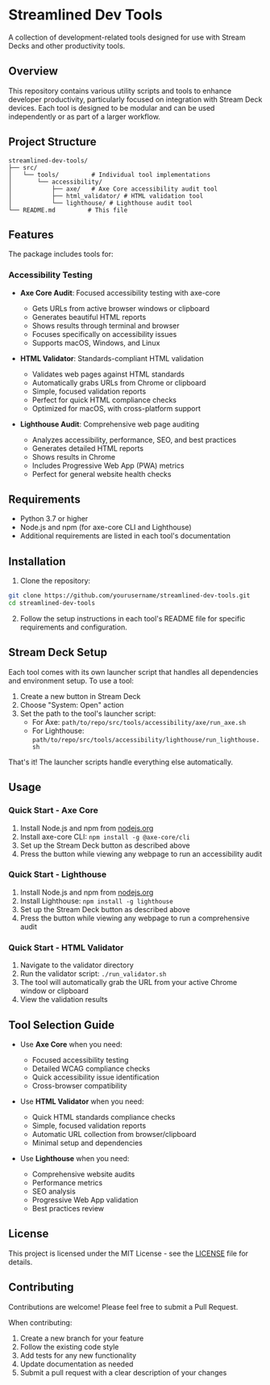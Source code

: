 # Streamlined Dev Tools

A collection of development-related tools designed for use with Stream Decks and other productivity tools.

## Overview

This repository contains various utility scripts and tools to enhance developer productivity, particularly focused on integration with Stream Deck devices. Each tool is designed to be modular and can be used independently or as part of a larger workflow.

## Project Structure

```
streamlined-dev-tools/
├── src/
│   └── tools/         # Individual tool implementations
│       └── accessibility/
│           ├── axe/   # Axe Core accessibility audit tool
│           ├── html_validator/ # HTML validation tool
│           └── lighthouse/ # Lighthouse audit tool
└── README.md         # This file
```

## Features

The package includes tools for:

### Accessibility Testing
- **Axe Core Audit**: Focused accessibility testing with axe-core
  - Gets URLs from active browser windows or clipboard
  - Generates beautiful HTML reports
  - Shows results through terminal and browser
  - Focuses specifically on accessibility issues
  - Supports macOS, Windows, and Linux

- **HTML Validator**: Standards-compliant HTML validation
  - Validates web pages against HTML standards
  - Automatically grabs URLs from Chrome or clipboard
  - Simple, focused validation reports
  - Perfect for quick HTML compliance checks
  - Optimized for macOS, with cross-platform support

- **Lighthouse Audit**: Comprehensive web page auditing
  - Analyzes accessibility, performance, SEO, and best practices
  - Generates detailed HTML reports
  - Shows results in Chrome
  - Includes Progressive Web App (PWA) metrics
  - Perfect for general website health checks

## Requirements

- Python 3.7 or higher
- Node.js and npm (for axe-core CLI and Lighthouse)
- Additional requirements are listed in each tool's documentation

## Installation

1. Clone the repository:
```bash
git clone https://github.com/yourusername/streamlined-dev-tools.git
cd streamlined-dev-tools
```

2. Follow the setup instructions in each tool's README file for specific requirements and configuration.

## Stream Deck Setup

Each tool comes with its own launcher script that handles all dependencies and environment setup. To use a tool:

1. Create a new button in Stream Deck
2. Choose "System: Open" action
3. Set the path to the tool's launcher script:
   - For Axe: `path/to/repo/src/tools/accessibility/axe/run_axe.sh`
   - For Lighthouse: `path/to/repo/src/tools/accessibility/lighthouse/run_lighthouse.sh`

That's it! The launcher scripts handle everything else automatically.

## Usage

### Quick Start - Axe Core
1. Install Node.js and npm from [nodejs.org](https://nodejs.org)
2. Install axe-core CLI: `npm install -g @axe-core/cli`
3. Set up the Stream Deck button as described above
4. Press the button while viewing any webpage to run an accessibility audit

### Quick Start - Lighthouse
1. Install Node.js and npm from [nodejs.org](https://nodejs.org)
2. Install Lighthouse: `npm install -g lighthouse`
3. Set up the Stream Deck button as described above
4. Press the button while viewing any webpage to run a comprehensive audit

### Quick Start - HTML Validator
1. Navigate to the validator directory
2. Run the validator script: `./run_validator.sh`
3. The tool will automatically grab the URL from your active Chrome window or clipboard
4. View the validation results

## Tool Selection Guide

- Use **Axe Core** when you need:
  - Focused accessibility testing
  - Detailed WCAG compliance checks
  - Quick accessibility issue identification
  - Cross-browser compatibility

- Use **HTML Validator** when you need:
  - Quick HTML standards compliance checks
  - Simple, focused validation reports
  - Automatic URL collection from browser/clipboard
  - Minimal setup and dependencies

- Use **Lighthouse** when you need:
  - Comprehensive website audits
  - Performance metrics
  - SEO analysis
  - Progressive Web App validation
  - Best practices review

## License

This project is licensed under the MIT License - see the [LICENSE](LICENSE) file for details.

## Contributing

Contributions are welcome! Please feel free to submit a Pull Request.

When contributing:
1. Create a new branch for your feature
2. Follow the existing code style
3. Add tests for any new functionality
4. Update documentation as needed
5. Submit a pull request with a clear description of your changes
